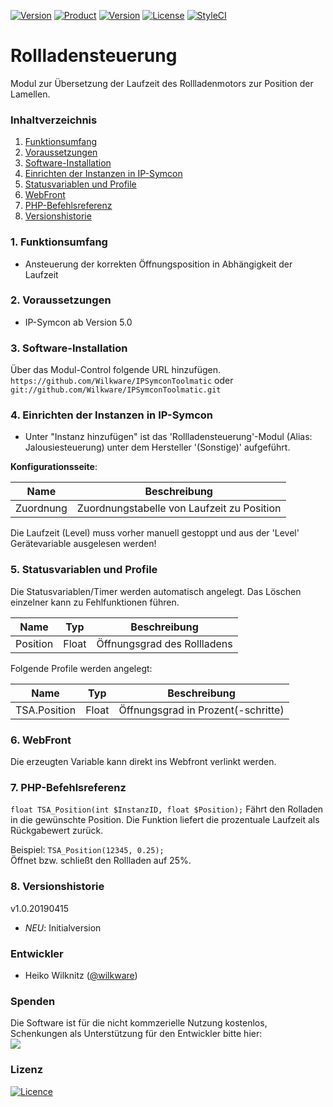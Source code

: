 [![Version](https://img.shields.io/badge/Symcon-PHP--Modul-red.svg)](https://www.symcon.de/service/dokumentation/entwicklerbereich/sdk-tools/sdk-php/)
[![Product](https://img.shields.io/badge/Symcon%20Version-5.0%20%3E-blue.svg)](https://www.symcon.de/produkt/)
[![Version](https://img.shields.io/badge/Modul%20Version-1.0.20190415-orange.svg)](https://github.com/Wilkware/IPSymconToolmatic)
[![License](https://img.shields.io/badge/License-CC%20BY--NC--SA%204.0-green.svg)](https://creativecommons.org/licenses/by-nc-sa/4.0/)
[![StyleCI](https://github.styleci.io/repos/76893952/shield?style=flat)](https://github.styleci.io/repos/76893952)

# Rollladensteuerung
Modul zur Übersetzung der Laufzeit des Rollladenmotors zur Position der Lamellen.

### Inhaltverzeichnis

1. [Funktionsumfang](#1-funktionsumfang)
2. [Voraussetzungen](#2-voraussetzungen)
3. [Software-Installation](#3-software-installation)
4. [Einrichten der Instanzen in IP-Symcon](#4-einrichten-der-instanzen-in-ip-symcon)
5. [Statusvariablen und Profile](#5-statusvariablen-und-profile)
6. [WebFront](#6-webfront)
7. [PHP-Befehlsreferenz](#7-php-befehlsreferenz)
8. [Versionshistorie](#8-versionshistorie)

### 1. Funktionsumfang
* Ansteuerung der korrekten Öffnungsposition in Abhängigkeit der Laufzeit

### 2. Voraussetzungen

- IP-Symcon ab Version 5.0

### 3. Software-Installation

Über das Modul-Control folgende URL hinzufügen.<br />
`https://github.com/Wilkware/IPSymconToolmatic` oder `git://github.com/Wilkware/IPSymconToolmatic.git`

### 4. Einrichten der Instanzen in IP-Symcon

- Unter "Instanz hinzufügen" ist das 'Rollladensteuerung'-Modul (Alias: Jalousiesteuerung) unter dem Hersteller '(Sonstige)' aufgeführt.

__Konfigurationsseite__:

Name                          | Beschreibung
------------------------------| ---------------------------------
Zuordnung                     | Zuordnungstabelle von Laufzeit zu Position

Die Laufzeit (Level) muss vorher manuell gestoppt und aus der 'Level' Gerätevariable ausgelesen werden!

### 5. Statusvariablen und Profile

Die Statusvariablen/Timer werden automatisch angelegt. Das Löschen einzelner kann zu Fehlfunktionen führen.

Name                 | Typ       | Beschreibung
-------------------- | --------- | ----------------
Position             | Float     | Öffnungsgrad des Rollladens

Folgende Profile werden angelegt:

Name                 | Typ       | Beschreibung
-------------------- | --------- | ----------------
TSA.Position         | Float     | Öffnungsgrad in Prozent(-schritte)

### 6. WebFront

Die erzeugten Variable kann direkt ins Webfront verlinkt werden.

### 7. PHP-Befehlsreferenz

`float TSA_Position(int $InstanzID, float $Position);`
Fährt den Rolladen in die gewünschte Position.
Die Funktion liefert die prozentuale Laufzeit als Rückgabewert zurück.

Beispiel:
`TSA_Position(12345, 0.25);`<br />
Öffnet bzw. schließt den Rollladen auf 25%.<br />

### 8. Versionshistorie

v1.0.20190415
* _NEU_: Initialversion

### Entwickler
* Heiko Wilknitz ([@wilkware](https://github.com/wilkware))

### Spenden
Die Software ist für die nicht kommzerielle Nutzung kostenlos, Schenkungen als Unterstützung für den Entwickler bitte hier:<br />
<a href="https://www.paypal.com/cgi-bin/webscr?cmd=_s-xclick&hosted_button_id=8816166" target="_blank"><img src="https://www.paypalobjects.com/de_DE/DE/i/btn/btn_donate_LG.gif" border="0" /></a>

### Lizenz
[![Licence](https://licensebuttons.net/i/l/by-nc-sa/transparent/00/00/00/88x31-e.png)](https://creativecommons.org/licenses/by-nc-sa/4.0/)
